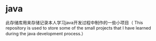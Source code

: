 # java
此存储库用来存储记录本人学习java开发过程中制作的一些小项目（ This repository is used to store some of the small projects that I have learned during the java development process.）
